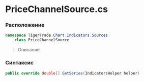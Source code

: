 
# PriceChannelSource.cs
### Расположение
```csharp
namespace TigerTrade.Chart.Indicators.Sources  
    class PriceChannelSource
```

> Описание

### Синтаксис
```csharp
public override double[] GetSeries(IndicatorsHelper helper)
```
